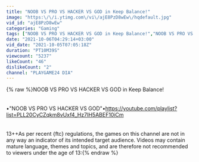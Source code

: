 ```yaml
---
title: "NOOB VS PRO VS HACKER VS GOD in Keep Balance!"
image: "https:\/\/i.ytimg.com\/vi\/ajE8PzD8wEw\/hqdefault.jpg"
vid_id: "ajE8PzD8wEw"
categories: "Gaming"
tags: ["NOOB VS PRO VS HACKER VS GOD in Keep Balance!","NOOB VS PRO VS HACKER in Keep Balance!","NOOB VS PRO VS HACKER"]
date: "2021-10-06T04:29:14+03:00"
vid_date: "2021-10-05T07:05:18Z"
duration: "PT10M39S"
viewcount: "5237"
likeCount: "46"
dislikeCount: "2"
channel: "PLAYGAME24 DIA"
---
```

{% raw %}NOOB VS PRO VS HACKER VS GOD in Keep Balance!<br /><br /><br />•&quot;NOOB VS PRO VS HACKER VS GOD&quot;•<a rel="nofollow" target="blank" href="https://youtube.com/playlist?list=PLL20CyCZqkm8vUxf4_Hz7IH5ABEF10iCm">https://youtube.com/playlist?list=PLL20CyCZqkm8vUxf4_Hz7IH5ABEF10iCm</a><br /><br /><br />13++As per recent {ftc} regulations, the games on this channel are not in any way an indicator of its intended target audience. Videos may contain mature language, themes and topics, and are therefore not recommended to viewers under the age of 13:{% endraw %}
